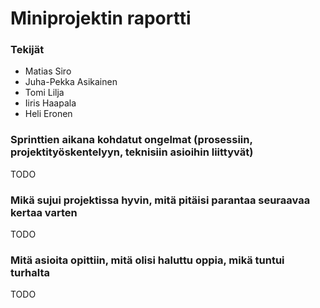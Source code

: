# Miniprojektin raportti

### Tekijät
* Matias Siro
* Juha-Pekka Asikainen
* Tomi Lilja
* Iiris Haapala
* Heli Eronen

### Sprinttien aikana kohdatut ongelmat (prosessiin, projektityöskentelyyn, teknisiin asioihin liittyvät)
TODO

### Mikä sujui projektissa hyvin, mitä pitäisi parantaa seuraavaa kertaa varten
TODO

### Mitä asioita opittiin, mitä olisi haluttu oppia, mikä tuntui turhalta
TODO

